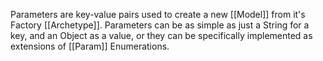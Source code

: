 Parameters are key-value pairs used to create a new [[Model]] from it's Factory [[Archetype]]. Parameters can be as simple as just a String for a key, and an Object as a value, or they can be specifically implemented as extensions of [[Param]] Enumerations.